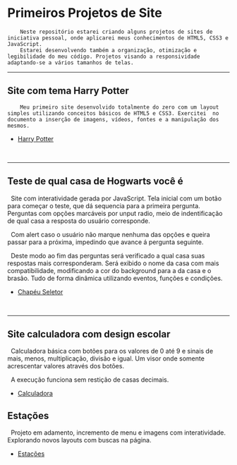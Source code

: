 # Primeiros Projetos de Site

        Neste repositório estarei criando alguns projetos de sites de iniciativa pessoal, onde aplicarei meus conhecimentos de HTML5, CSS3 e JavaScript. 
        Estarei desenvolvendo também a organização, otimização e legibilidade do meu código. Projetos visando a responsividade adaptando-se a vários tamanhos de telas.
---
## Site com tema Harry Potter
        Meu primeiro site desenvolvido totalmente do zero com um layout simples utilizando conceitos básicos de HTML5 e CSS3. Exercitei  no documento a inserção de imagens, vídeos, fontes e a manipulação dos mesmos. 
- [Harry Potter](https://susanalima55p.github.io/primeiros-projetos/harry-potter/)

&nbsp;

---
## Teste de qual casa de Hogwarts você é 

&nbsp;
        Site com interatividade gerada por JavaScript. Tela inicial com um botão para começar o teste, que dá sequencia para a primeira pergunta. Perguntas com opções marcáveis por unput radio, meio de indentificação de qual casa a resposta do usuário corresponde.
&nbsp;

&nbsp;
        Com alert caso o usuário não marque nenhuma das opções e queira passar para a próxima, impedindo que avance á pergunta seguinte.
&nbsp;

&nbsp;
        Deste modo ao fim das perguntas será verificado a qual casa suas respostas mais corresponderam. Será exibido o nome da casa com mais compatibilidade, modificando a cor do background para a da casa e o brasão. Tudo de forma dinâmica utilizando eventos, funções e condições.
&nbsp;

- [Chapéu Seletor](https://susanalima55p.github.io/primeiros-projetos/teste-casa/)

&nbsp;

---
## Site calculadora com design escolar

&nbsp;
        Calculadora básica com botões para os valores de 0 até 9 e sinais de mais, menos, multiplicação, divisão e igual. Um visor onde somente acrescentar valores através dos  botões.
&nbsp;

&nbsp;
        A execução funciona sem restição de casas decimais. 
&nbsp;

- [Calculadora](https://susanalima55p.github.io/primeiros-projetos/calculadora/)
&nbsp;

## Estações
&nbsp;
        Projeto em adamento, incremento de menu e imagens com interatividade. Explorando novos layouts com buscas na página.
 &nbsp;
- [Estações](https://susanalima55p.github.io/primeiros-projetos/estacao/)

